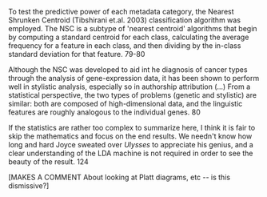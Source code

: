 To test the predictive power of each metadata category, the Nearest Shrunken Centroid (Tibshirani et.al. 2003) classification algorithm was employed. The NSC is a subtype of 'nearest centroid' algorithms that begin by computing a standard centroid for each class, calculating the average frequency for a feature in each class, and then dividing by the in-class standard deviation for that feature. 79-80

Although the NSC was developed to aid int he diagnosis of cancer types through the analysis of gene-expression data, it has been shown to perform well in stylistic analysis, especially so in authorship attribution (...) From a statistical perspective, the two types of problems (genetic and stylistic) are similar: both are composed of high-dimensional data, and the linguistic features are roughly analogous to the individual genes. 80

If the statistics are rather too complex to summarize here, I think it is fair to skip the mathematics and focus on the end results. We needn't know how long and hard Joyce sweated over _Ulysses_ to appreciate his genius, and a clear understanding of the LDA machine is not required in order to see the beauty of the result. 124

[MAKES A COMMENT About looking at Platt diagrams, etc -- is this dismissive?]
